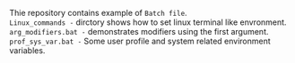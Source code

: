 Thie repository contains example of `Batch file`.  
`Linux_commands -` dirctory shows how to set linux terminal like envronment.  
`arg_modifiers.bat -` demonstrates modifiers using the first argument.  
`prof_sys_var.bat -` Some user profile and system related environment variables.  
